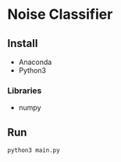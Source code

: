 # Noise Classifier

## Install

- Anaconda
- Python3

### Libraries

- numpy

## Run

```sh
python3 main.py
```